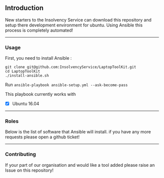 ## Introduction

New starters to the Insolvency Service can download this repository and setup there development environment for ubuntu. Using Ansible this process is completely automated!

---

### Usage

First, you need to install Ansible :
```
git clone git@github.com:InsolvencyService/LaptopToolKit.git
cd LaptopToolKit
./install-ansible.sh
```

Run ```ansible-playbook ansible-setup.yml --ask-become-pass```



This playbook currently works with
- [x] Ubuntu 16.04

---

### Roles

Below is the list of software that Ansible will install. if you have any more requests please open a github ticket!


---

### Contributing

If your part of our organisation and would like a tool added please raise an Issue on this repository!

